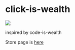 # click-is-wealth
![](https://lh3.googleusercontent.com/jH1S8eXrEh-pUCBb7Q2_41-Z0eQCAvlao_ralpN_i0Q-aZh0VrPep90uA8uZOugKFuWayIIPlAWKu8GM5E8xZ_P4tWg=s800-w800-h500)

inspired by code-is-wealth

Store page is [here](https://chromewebstore.google.com/detail/click-is-wealth/okhjlbjodmegmbchepddpjihiiedboeb)
